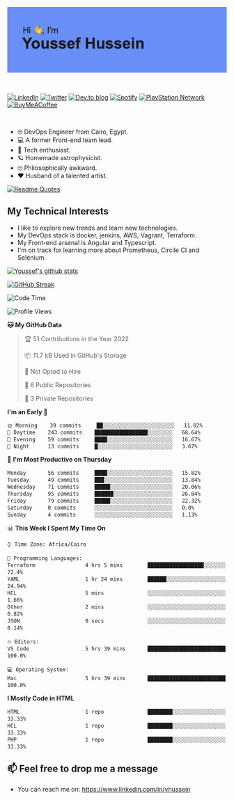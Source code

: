 [![Youssef's GitHub Banner](./assets/youssef-hussein.png)](https://github.com/yorki404)

</br>

[![LinkedIn](https://img.shields.io/badge/linkedin-%230077B5.svg?style=for-the-badge&logo=linkedin&logoColor=white)](https://www.linkedin.com/in/yhussein/)
[![Twitter](https://img.shields.io/badge/yorki404-%231DA1F2.svg?style=for-the-badge&logo=Twitter&logoColor=white)](https://twitter.com/yorki404)
[![Dev.to blog](https://img.shields.io/badge/dev.to-0A0A0A?style=for-the-badge&logo=dev.to&logoColor=white)](https://dev.to/yorki404)
[![Spotify](https://img.shields.io/badge/Spotify-1ED760?style=for-the-badge&logo=spotify&logoColor=white)](https://open.spotify.com/user/yorki404)
[![PlayStation Network](https://img.shields.io/badge/PSN-%230070D1.svg?style=for-the-badge&logo=Playstation&logoColor=white)](https://psnprofiles.com/yorki404)
[![BuyMeACoffee](https://img.shields.io/badge/Buy%20Me%20a%20Coffee-ffdd00?style=for-the-badge&logo=buy-me-a-coffee&logoColor=black)](https://www.buymeacoffee.com/Yorki404)

</br>

- :nerd_face: DevOps Engineer from Cairo, Egypt.
- :computer: A former Front-end team lead.
- :satellite: Tech enthusiast.
- :ringed_planet: Homemade astrophysicist.
- :roll_eyes: Philosophically awkward.
- :heart: Husband of a talented artist.

[![Readme Quotes](https://quotes-github-readme.vercel.app/api?type=horizontal&theme=dark)](https://github.com/piyushsuthar/github-readme-quotes)

## My Technical Interests

- I like to explore new trends and learn new technologies.
- My DevOps stack is docker, jenkins, AWS, Vagrant, Terraform.
- My Front-end arsenal is Angular and Typescript.
- I'm on track for learning more about Prometheus, Circile CI and Selenium.


[![Youssef's github stats](https://github-readme-stats.vercel.app/api?username=yorki404&theme=dark&show_icons=true)](https://github.com/yorki404)

[![GitHub Streak](https://github-readme-streak-stats.herokuapp.com/?user=yorki404&theme=dark)](https://git.io/streak-stats)

<!--START_SECTION:waka-->
![Code Time](http://img.shields.io/badge/Code%20Time-241%20hrs%202%20mins-blue)

![Profile Views](http://img.shields.io/badge/Profile%20Views-0-blue)

**🐱 My GitHub Data** 

> 🏆 51 Contributions in the Year 2022
 > 
> 📦 11.7 kB Used in GitHub's Storage 
 > 
> 🚫 Not Opted to Hire
 > 
> 📜 6 Public Repositories 
 > 
> 🔑 3 Private Repositories  
 > 
**I'm an Early 🐤** 

```text
🌞 Morning    39 commits     ██░░░░░░░░░░░░░░░░░░░░░░░   11.02% 
🌆 Daytime    243 commits    █████████████████░░░░░░░░   68.64% 
🌃 Evening    59 commits     ████░░░░░░░░░░░░░░░░░░░░░   16.67% 
🌙 Night      13 commits     █░░░░░░░░░░░░░░░░░░░░░░░░   3.67%

```
📅 **I'm Most Productive on Thursday** 

```text
Monday       56 commits     ████░░░░░░░░░░░░░░░░░░░░░   15.82% 
Tuesday      49 commits     ███░░░░░░░░░░░░░░░░░░░░░░   13.84% 
Wednesday    71 commits     █████░░░░░░░░░░░░░░░░░░░░   20.06% 
Thursday     95 commits     ██████░░░░░░░░░░░░░░░░░░░   26.84% 
Friday       79 commits     █████░░░░░░░░░░░░░░░░░░░░   22.32% 
Saturday     0 commits      ░░░░░░░░░░░░░░░░░░░░░░░░░   0.0% 
Sunday       4 commits      ░░░░░░░░░░░░░░░░░░░░░░░░░   1.13%

```


📊 **This Week I Spent My Time On** 

```text
⌚︎ Time Zone: Africa/Cairo

💬 Programming Languages: 
Terraform                4 hrs 5 mins        ██████████████████░░░░░░░   72.4% 
YAML                     1 hr 24 mins        ██████░░░░░░░░░░░░░░░░░░░   24.94% 
HCL                      5 mins              ░░░░░░░░░░░░░░░░░░░░░░░░░   1.66% 
Other                    2 mins              ░░░░░░░░░░░░░░░░░░░░░░░░░   0.82% 
JSON                     0 secs              ░░░░░░░░░░░░░░░░░░░░░░░░░   0.14%

🔥 Editors: 
VS Code                  5 hrs 39 mins       █████████████████████████   100.0%

💻 Operating System: 
Mac                      5 hrs 39 mins       █████████████████████████   100.0%

```

**I Mostly Code in HTML** 

```text
HTML                     1 repo              ████████░░░░░░░░░░░░░░░░░   33.33% 
HCL                      1 repo              ████████░░░░░░░░░░░░░░░░░   33.33% 
PHP                      1 repo              ████████░░░░░░░░░░░░░░░░░   33.33%

```



<!--END_SECTION:waka-->

## 📫 Feel free to drop me a message
- You can reach me on: https://www.linkedin.com/in/yhussein
